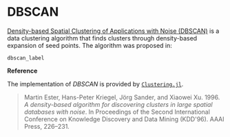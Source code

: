 # DBSCAN

[Density-based Spatial Clustering of Applications with Noise
(DBSCAN)](http://en.wikipedia.org/wiki/DBSCAN) is a data clustering
algorithm that finds clusters through density-based expansion of seed
points. The algorithm was proposed in:

```@docs
dbscan_label
```

**Reference**

The implementation of *DBSCAN* is provided by [`Clustering.jl`](https://github.com/JuliaStats/Clustering.jl).

> Martin Ester, Hans-Peter Kriegel, Jörg Sander, and Xiaowei Xu. 1996. 
> *A density-based algorithm for discovering clusters in large spatial databases with noise*. 
> In Proceedings of the Second International Conference on Knowledge Discovery and Data Mining (KDD'96). AAAI Press, 226–231.